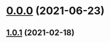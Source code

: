 # [0.0.0](https://github.com/AlexRogalskiy/java-patterns/compare/v1.0.1...v0.0.0) (2021-06-23)



## [1.0.1](https://github.com/AlexRogalskiy/java-patterns/compare/1.0.1...v1.0.1) (2021-02-18)



